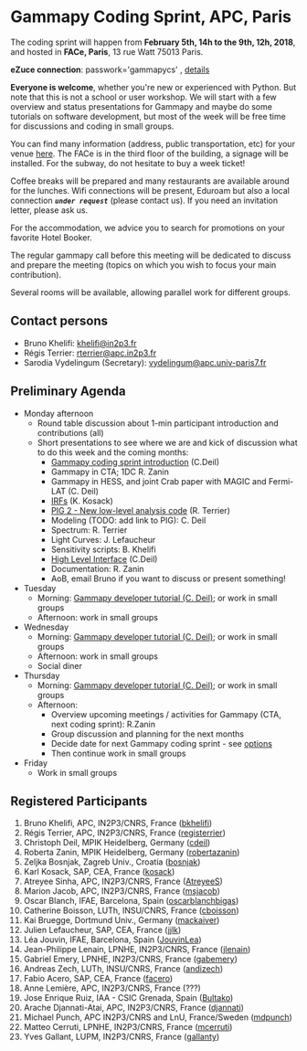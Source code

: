# Gammapy Coding Sprint, APC, Paris

The coding sprint will happen from **February 5th, 14h to the 9th, 12h, 2018**, and hosted in **FACe, Paris**, 13 rue Watt 75013 Paris.

**eZuce connection**: passwork='gammapycs' , [details](ConnectionDetails.txt)


**Everyone is welcome**, whether you're new or experienced with Python. But note that this is not a school or user workshop. We will start with a few overview and status presentations for Gammapy and maybe do some tutorials on software development, but most of the week will be free time for discussions and coding in small groups.

You can find many information (address, public transportation, etc) for your venue [here](http://www.apc.univ-paris7.fr/FACe/en/directions). The FACe is in the third floor of the building, a signage will be installed. For the subway, do not hesitate to buy a week ticket!

Coffee breaks will be prepared and many restaurants are available around for the lunches. Wifi connections will be present, Eduroam but also a local connection _**`under request`**_ (please contact us). If you need an invitation letter, please ask us.

For the accommodation, we advice you to search for promotions on your favorite Hotel Booker.

The regular gammapy call before this meeting will be dedicated to discuss and prepare the meeting (topics on which you wish to focus your main contribution).

Several rooms will be available, allowing parallel work for different groups.

## Contact persons

* Bruno Khelifi: [khelifi@in2p3.fr](mailto:khelifi@in2p3.fr)
* Régis Terrier: [rterrier@apc.in2p3.fr](mailto:rterrier@apc.in2p3.fr)
* Sarodia Vydelingum (Secretary): [vydelingum@apc.univ-paris7.fr](mailto:vydelingum@apc.univ-paris7.fr)

## Preliminary Agenda
* Monday afternoon
  * Round table discussion about 1-min participant introduction and contributions (all)
  * Short presentations to see where we are and kick of discussion what to do this week and the coming months:
    * [Gammapy coding sprint introduction](2018-02-05_Gammapy_Coding_Sprint_Intro.pdf) (C.Deil)
    * Gammapy in CTA; 1DC R. Zanin
    * Gammapy in HESS, and joint Crab paper with MAGIC and Fermi-LAT (C. Deil)
    * [IRFs](kosack_IRFs.pdf) (K. Kosack)
    * [PIG 2 - New low-level analysis code](https://github.com/gammapy/gammapy/pull/1277) (R. Terrier)
    * Modeling (TODO: add link to PIG): C. Deil
    * Spectrum: R. Terrier
    * Light Curves: J. Lefaucheur
    * Sensitivity scripts: B. Khelifi
    * [High Level Interface](2018-02-05_Gammapy_Interface.pdf) (C.Deil)
    * Documentation: R. Zanin
    * AoB, email Bruno if you want to discuss or present something!
* Tuesday
  * Morning: [Gammapy developer tutorial (C. Deil)](https://github.com/gammapy/gammapy-dev-tutorial); or work in small groups
  * Afternoon: work in small groups
* Wednesday
  * Morning: [Gammapy developer tutorial (C. Deil)](https://github.com/gammapy/gammapy-dev-tutorial); or work in small groups
  * Afternoon: work in small groups
  * Social diner
* Thursday 
  * Morning: [Gammapy developer tutorial (C. Deil)](https://github.com/gammapy/gammapy-dev-tutorial); or work in small groups
  * Afternoon:
    * Overview upcoming meetings / activities for Gammapy (CTA, next coding sprint): R.Zanin
    * Group discussion and planning for the next months
    * Decide date for next Gammapy coding sprint - see [options](https://goo.gl/forms/493orc8xrkg1QQYK2)
    * Then continue work in small groups
* Friday
  * Work in small groups
  
## Registered Participants

1. Bruno Khelifi, APC, IN2P3/CNRS, France ([bkhelifi](https://github.com/bkhelifi))
1. Régis Terrier, APC, IN2P3/CNRS, France ([registerrier](https://github.com/registerrier))
1. Christoph Deil, MPIK Heidelberg, Germany ([cdeil](https://github.com/cdeil))
1. Roberta Zanin, MPIK Heidelberg, Germany ([robertazanin](https://github.com/robertazanin))
1. Zeljka Bosnjak, Zagreb Univ., Croatia ([bosnjak](https://github.com/bosnjak))
1. Karl Kosack, SAP, CEA, France ([kosack](https://github.com/kosack))
1. Atreyee Sinha, APC, IN2P3/CNRS, France ([AtreyeeS](https://github.com/AtreyeeS))
1. Marion Jacob, APC, IN2P3/CNRS, France ([msjacob](https://github.com/msjacob))
1. Oscar Blanch, IFAE, Barcelona, Spain ([oscarblanchbigas](https://github.com/oscarblanchbigas))
1. Catherine Boisson, LUTh, INSU/CNRS, France ([cboisson](https://github.com/cboisson))
1. Kai Bruegge, Dortmund Univ., Germany ([mackaiver](https://github.com/mackaiver))
1. Julien Lefaucheur, SAP, CEA, France ([jjlk](https://github.com/jjlk))
1. Léa Jouvin, IFAE, Barcelona, Spain ([JouvinLea](https://github.com/JouvinLea))
1. Jean-Philippe Lenain, LPNHE, IN2P3/CNRS, France ([jlenain](https://github.com/jlenain))
1. Gabriel Emery, LPNHE, IN2P3/CNRS, France ([gabemery](https://github.com/gabemery))
1. Andreas Zech, LUTh, INSU/CNRS, France ([andizech](https://github.com/andizech))
1. Fabio Acero, SAP, CEA, France ([facero](https://github.com/facero))
1. Anne Lemière, APC, IN2P3/CNRS, France (???)
1. Jose Enrique Ruiz, IAA - CSIC Grenada, Spain ([Bultako](https://github.com/Bultako))
1. Arache Djannati-Atai, APC, IN2P3/CNRS, France ([djannati](https://github.com/djannati))
1. Michael Punch, APC IN2P3/CNRS and LnU, France/Sweden ([mdpunch](https://github.com/mdpunch))
1. Matteo Cerruti, LPNHE, IN2P3/CNRS, France ([mcerruti](https://github.com/mcerruti))
1. Yves Gallant, LUPM, IN2P3/CNRS, France ([gallanty](https://github.com/gallanty))
